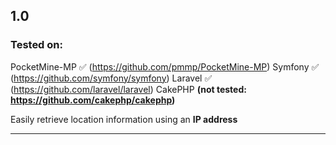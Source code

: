 ## 1.0

### Tested on:
PocketMine-MP ✅ (https://github.com/pmmp/PocketMine-MP)
Symfony ✅ (https://github.com/symfony/symfony)
Laravel ✅ (https://github.com/laravel/laravel)
CakePHP **(not tested: https://github.com/cakephp/cakephp)**

Easily retrieve location information using an **IP address**

---